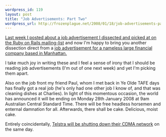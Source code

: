 ```yaml
--- 
wordpress_id: 119
layout: post
title: "Job Advertisements: Part Two"
wordpress_url: http://frozenplague.net/2008/01/18/job-advertisements-part-two/
---
```

<a href="http://frozenplague.net/2008/01/10/job-advertisements/">Last week I posted about a job advertisement I dissected and picked at on the Ruby on Rails mailing-list</a> and now I'm happy to bring you another dissection direct from a <a href="http://groups.google.com/group/rubyonrails-talk/browse_thread/thread/2948802cc56e6de7">job advertisement for a nameless large financial company based in Manhattan.</a>

I take much joy in writing these and I feel a sense of irony that I should be reading job advertisements (I'm out of one next week) and yet I'm picking them apart.

Also on the job front my friend Paul, whom I met back in Ye Olde TAFE days has finally got a real job (he's only had one other job I know of, and that was cleaning dishes at Charlies). In light of this momentous occasion, the world has announced it will be ending on Monday 28th January 2008 at 9am Australian Central Standard Time. There will be free headless horsemen and enternal damnation for all. Afterwards, there shall be cake. Delicious, moist cake.

Entirely coincidentally, <a href="http://www.telstra.com.au/cdmaupgrade/index.htm">Telstra will be shutting down their CDMA network</a> on the same day.

